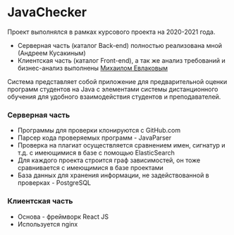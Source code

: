 # JavaChecker
Проект выполнялся в рамках курсового проекта на 2020-2021 года.
+ Серверная часть (каталог Back-end) полностью реализована мной (Андреем Кусакиным)
+ Клиентская часть (каталог Front-end), а так же анализ требований и бизнес-анализ выполнены [Михаилом Евлаковым](https://t.me/Money_shake)

Система представляет собой приложение для предварительной оценки программ студентов на Java с элементами системы дистанционного обучения для удобного взаимодействия студентов и преподавателей.

 ### Серверная часть
+ Программы для проверки клонируются с GitHub.com
+ Парсер кода проверяемых программ - JavaParser
+ Проверка на плагиат осуществляется сравнением имен, сигнатур и т.д. с имеющимися в базе с помощью ElasticSearch
+ Для каждого проекта строится граф зависимостей, он тоже сравнивается с имеющимися в базе проектами
+ База данных для хранения информации, не задействованной в проверках - PostgreSQL

### Клиентская часть
+ Основа - фреймворк React JS
+ Используется nginx
